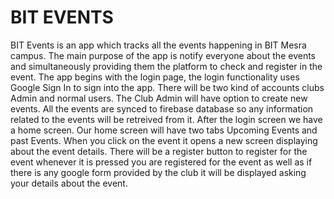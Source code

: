 # BIT EVENTS #
BIT Events is an app which tracks all the events happening in BIT Mesra campus. The main purpose of the app is notify everyone about the events and simultaneously providing them the platform to check and register in the event. The app begins with the login page, the login functionality uses Google Sign In to sign into the app. There will be two kind of accounts clubs Admin and normal users. The Club Admin will have option to create new events. All the events are synced to firebase database so any information related to the events will be retreived from it. After the login screen we have a home screen. Our home screen will have two tabs Upcoming Events and past Events. When you click on the event it opens a new screen displaying about the event details. There will be a register button to register for the event whenever it is pressed you are registered for the event as well as if there is any google form provided by the club it will be displayed asking your details about the event.

